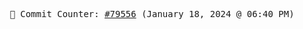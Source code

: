 <p align="center">
    <samp>
        📮 Commit Counter: <a href="https://github.com/Javascript-void0/Javascript-void0/commits/main">#79556</a> (January 18, 2024 @ 06:40 PM)
    </samp>
</p>